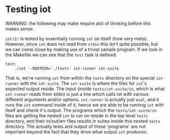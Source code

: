# Testing iot

*WARNING*: the following may make require alot of thinking before this makes sense.

`iot(1)` is tested by essentially running `iot` on itself (how very meta). However, since `iot` does not read from `stdin` this isn't quite possible, but we can come close by making use of a trivial sample program. If we look in the Makefile we can see that the `test` task is defined:

    test:
        ./iot --ROOTDIR='./tests' iot-runner iot-suite

That is, we're running `iot` from within the `tests` directory on the special `iot-runner` with the `iot-suite`. The `iot-suite` is where the files for `iot`'s expected output reside. The input (inside `tests/iot-suite/in`, which is what `iot-runner` reads from stdin) is just a line which calls iot with various different arguments and/or options. `iot-runner` is actually just `eval`, and it runs the `iot` command inside of it, hence we are able to be running `iot` with itself and check it's output. The programs which the `tests/iot-suite/in` files are getting the nested `iot` to run on reside in the top level `tests` directory, and their in/out/err files results in suites inside this nested `tests` directory. The actually tests and output of these 'programs' are not important beyond the fact that they drive what output `iot` produces.

